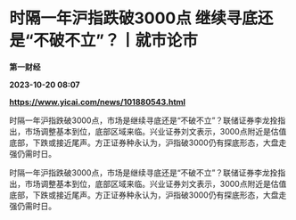 # 时隔一年沪指跌破3000点 继续寻底还是“不破不立”？丨就市论市
**第一财经**

**2023-10-20 08:07**

**https://www.yicai.com/news/101880543.html**

时隔一年沪指跌破3000点，市场是继续寻底还是“不破不立”？联储证券李龙拴指出，市场调整基本到位，底部区域来临。兴业证券刘文表示，3000点附近是估值底部，下跌或接近尾声。方正证券种永认为，沪指破3000仍有探底形态，大盘走强仍需时日。

时隔一年沪指跌破3000点，市场是继续寻底还是“不破不立”？联储证券李龙拴指出，市场调整基本到位，底部区域来临。兴业证券刘文表示，3000点附近是估值底部，下跌或接近尾声。方正证券种永认为，沪指破3000仍有探底形态，大盘走强仍需时日。